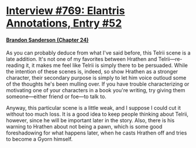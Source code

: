 # [Interview #769: Elantris Annotations, Entry #52](https://www.theoryland.com/intvmain.php?i=769#52)

#### [Brandon Sanderson (Chapter 24)](http://www.brandonsanderson.com/annotation/36/Elantris-Chapter-24)

As you can probably deduce from what I've said before, this Telrii scene is a late addition. It's not one of my favorites between Hrathen and Telrii—re-reading it, it makes me feel like Telrii is simply there to be persuaded. While the intention of these scenes is, indeed, so show Hrathen as a stronger character, their secondary purpose is simply to let him voice outloud some of the thoughts he's been mulling over. If you have trouble characterizing or motivating one of your characters in a book you're writing, try giving them someone—either friend or foe—to talk to.

Anyway, this particular scene is a little weak, and I suppose I could cut it without too much loss. It is a good idea to keep people thinking about Telrii, however, since he will be important later in the story.
Also, there is his warning to Hrathen about not being a pawn, which is some good foreshadowing for what happens later, when he casts Hrathen off and tries to become a Gyorn himself.

